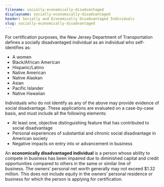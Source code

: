 ```yaml
---
filename: socially-economically-disadvantaged
displayname: socially-economically-disadvantaged
header: Socially and Economically Disadvantaged Individuals
slug: socially-economically-disadvantaged
---
```


For certification purposes, the New Jersey Department of Transportation defines a socially disadvantaged individual as an individual who self-identifies as:

- A women
- Black/African American
- Hispanic/Latino
- Native American
- Native Alaskan
- Asian
- Pacific Islander
- Native Hawaiian

Individuals who do not identify as any of the above may provide evidence of social disadvantage. These applications are evaluated on a case-by-case basis, and must include all the following elements:

- At least one, objective distinguishing feature that has contributed to social disadvantage
- Personal experiences of substantial and chronic social disadvantage in American society
- Negative impacts on entry into or advancement in business

An **economically disadvantaged individual** is a person whose ability to compete in business has been impaired due to diminished capital and credit opportunities compared to others in the same or similar line of business. The owners’ personal net worth generally may not exceed $1.32 million. This does not include equity in the owners’ personal residence or business for which the person is applying for certification.

